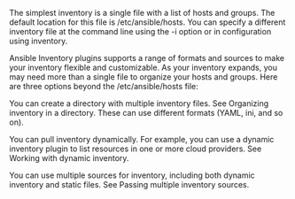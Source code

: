 <!--NOTE THAT THIS FILES ARE BASICALLY FOR NOTE TAKING. NO commands was ran as the host do not exist-->

The simplest inventory is a single file with a list of hosts and groups. 
The default location for this file is /etc/ansible/hosts. 
You can specify a different inventory file at the command line using the -i <path> option or in configuration using inventory.

Ansible Inventory plugins supports a range of formats and sources to make your inventory flexible and customizable. 
As your inventory expands, you may need more than a single file to organize your hosts and groups. 
Here are three options beyond the /etc/ansible/hosts file:

You can create a directory with multiple inventory files. See Organizing inventory in a directory. 
These can use different formats (YAML, ini, and so on).

You can pull inventory dynamically. 
For example, you can use a dynamic inventory plugin to list resources in one or more cloud providers. See Working with dynamic inventory.

You can use multiple sources for inventory, including both dynamic inventory and static files. 
See Passing multiple inventory sources.

